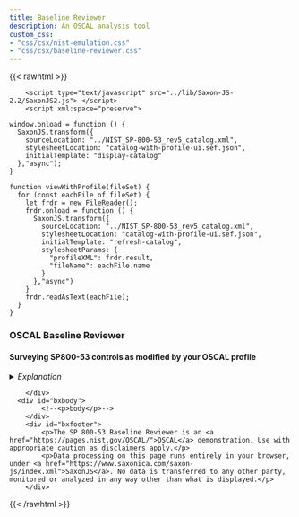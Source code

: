 ```yaml
---
title: Baseline Reviewer
description: An OSCAL analysis tool
custom_css:
- "css/csx/nist-emulation.css"
- "css/csx/baseline-reviewer.css"
---
```



{{< rawhtml >}}

        <script type="text/javascript" src="../lib/Saxon-JS-2.2/SaxonJS2.js"> </script>
        <script xml:space="preserve">

    window.onload = function () {
      SaxonJS.transform({
        sourceLocation: "../NIST_SP-800-53_rev5_catalog.xml",
        stylesheetLocation: "catalog-with-profile-ui.sef.json",
        initialTemplate: "display-catalog"
      },"async");
    }
    
    function viewWithProfile(fileSet) {
      for (const eachFile of fileSet) {
        let frdr = new FileReader();
        frdr.onload = function () {
          SaxonJS.transform({
            sourceLocation: "../NIST_SP-800-53_rev5_catalog.xml",
            stylesheetLocation: "catalog-with-profile-ui.sef.json",
            initialTemplate: "refresh-catalog",
            stylesheetParams: {
              "profileXML": frdr.result,
              "fileName": eachFile.name
            }
          },"async")
        }
        frdr.readAsText(eachFile);
      }
    }
   
</script>
        <div id="bxheader">
          <h3 id="page-title" onclick="void(0)">OSCAL Baseline Reviewer</h3>
          <h4>Surveying SP800-53 controls as modified by your OSCAL profile</h4>
          <details style="margin-top: 1em" id="overview">
              <summary style="font-style:italic">Explanation</summary>
              <p>The <b>Control Reviewer</b> is an enhanced OSCAL catalog viewer designed to present
                the selections and adjustments made to the SP 800-53 control catalog by a baseline (described as an OSCAL profile), either as
                selected, or as loaded by the user. <i>(Currently it only shows control selection, not control alterations or parameter settings; those are next.)</i></p>
            <p>It can also be used <q>plain</q>, as a simple browser for the SP 800-53 control catalog.</p>
              <p>Note: this analysis does not examine the documents actually linked (imported) by your profile. Instead, it examines every import directive as if the SP800-653 Rev 5 catalog were its intended source. For reference and comparison, please see the <a href="../NIST_SP-800-53_rev5_catalog.xml">SP 800-53 Rev 5 catalog (copy) in this repository</a>. </p>
              <p>Limitations / tbd:</p>
              <ul>
                <li>Does not validate profiles - GIGO applies</li>
                <li>Conformance with OSCAL profile spec is work-in-progress as the spec evolves</li>
                <li>The (entire) SP800-53 control catalog is assumed for <i>any</i> and <i>all</i> imports. In other words, this viewer is safe to use only with
                  profiles that call only the SP 800-53 catalog (no other or subordinate catalogs), and only once. In fact this application does not offer a view of a profile (yours or any) but of this catalog, using a profile as a point of reference for filtering.</li>
                <li>Supports <code>import-control/with-id</code> only, not <code>import-control/matches</code>. (Let us know if you need this or any of these features.)</li>
                <li>Similarly does not yet support <code>import-control/@with-child-controls</code> so control enhancements must be included explicitly.</li>
              </ul>
            </details>
          <div id="button-block"><span> </span></div>
          
        </div>
      <div id="bxbody">
            <!--<p>body</p>-->
        </div>
        <div id="bxfooter">
            <p>The SP 800-53 Baseline Reviewer is an <a href="https://pages.nist.gov/OSCAL/">OSCAL</a> demonstration. Use with appropriate caution as disclaimers apply.</p>
            <p>Data processing on this page runs entirely in your browser, under <a href="https://www.saxonica.com/saxon-js/index.xml">SaxonJS</a>. No data is transferred to any other party, monitored or analyzed in any way other than what is displayed.</p>
        </div>

{{< /rawhtml >}}

